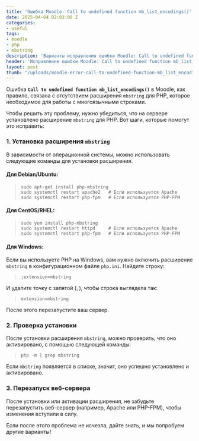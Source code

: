 ```yaml
---
title: 'Ошибка Moodle: Call to undefined function mb_list_encodings()'
date: 2025-04-04 02:03:00 Z
categories:
- useful
tags:
- moodle
- php
- mbstring
description: 'Варианты исправления ошибки Moodle: Call to undefined function mb_list_encodings(). Чаще всего ошибка возникает при обновлении Moodle или PHP.'
header: 'Исправление ошибки Moodle: Call to undefined function mb_list_encodings()'
layout: post
thumb: "/uploads/moodle-error-call-to-undefined-function-mb_list_encodings.jpg"
---
```


<p>Ошибка <b><code inline="">Call to undefined function mb_list_encodings()</code></b> в Moodle, как правило, связана с отсутствием расширения <code inline="">mbstring</code> для PHP, которое необходимое для работы с многоязычными строками.</p>
<p>Чтобы решить эту проблему, нужно убедиться, что на сервере установлено расширение <code inline="">mbstring</code> для PHP. Вот шаги, которые помогут это исправить:</p>
<h3>1. Установка расширения <code inline="">mbstring</code></h3>
<p>В зависимости от операционной системы, можно использовать следующие команды для установки расширения.</p>
<h4>Для Debian/Ubuntu:</h4>
<blockquote>
	<pre><code class="language-bash">sudo apt-get install php-mbstring
sudo systemctl restart apache2   # Если используется Apache
sudo systemctl restart php-fpm   # Если используется PHP-FPM
</code></pre>
</blockquote>
<h4>Для CentOS/RHEL:</h4>
<blockquote>
	<pre><code class="language-bash">sudo yum install php-mbstring
sudo systemctl restart httpd     # Если используется Apache
sudo systemctl restart php-fpm   # Если используется PHP-FPM
</code></pre>
</blockquote>
<h4>Для Windows:</h4>
<p>Если вы используете PHP на Windows, вам нужно включить расширение <code inline="">mbstring</code> в конфигурационном файле <code inline="">php.ini</code>. Найдите строку:</p>
<blockquote>
	<pre><code class="language-ini">;extension=mbstring
</code></pre>
</blockquote>
<p>И удалите точку с запятой (<code inline="">;</code>), чтобы строка выглядела так:</p>
<blockquote>
	<pre><code class="language-ini">extension=mbstring
</code></pre>
</blockquote>
<p>После этого перезапустите ваш сервер.</p>
<h3>2. Проверка установки</h3>
<p>После установки расширения <code inline="">mbstring</code>, можно проверить, что оно активировано, с помощью следующей команды:</p>
<blockquote>
	<pre><code class="language-bash">php -m | grep mbstring
</code></pre>
</blockquote>
<p>Если <code inline="">mbstring</code> появляется в списке, значит, оно успешно установлено и активировано.</p>
<h3>3. Перезапуск веб-сервера</h3>
<p>После установки или активации расширения, не забудьте перезапустить веб-сервер (например, Apache или PHP-FPM), чтобы изменения вступили в силу.</p>
<p>Если после этого проблема не исчезла, дайте знать, и мы попробуем другие варианты!</p>
